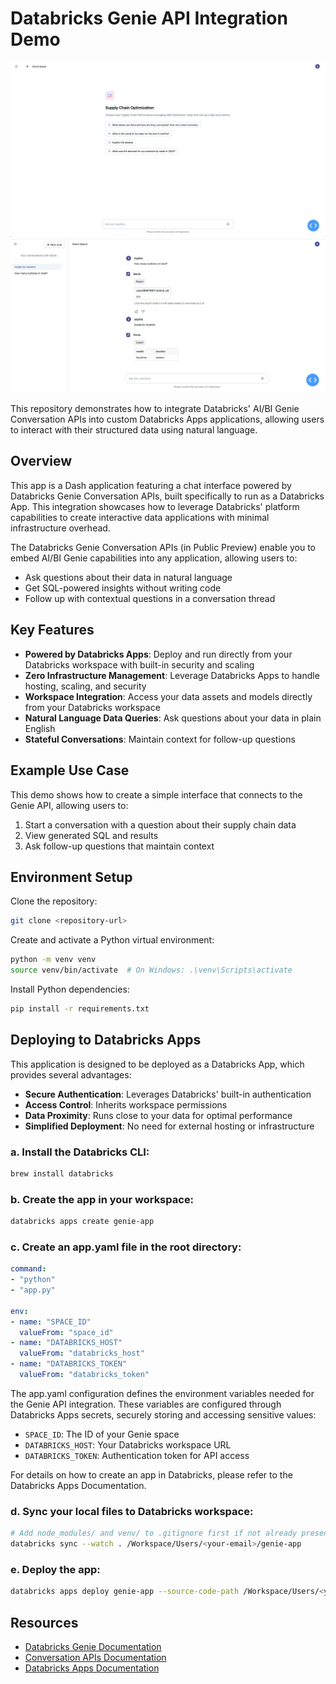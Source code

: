 # Databricks Genie API Integration Demo

![Genie Conversation Chatbot Interface](./assets/genie_room0.png)
![Genie Conversation Chatbot Interface](./assets/genie_room1.png)

This repository demonstrates how to integrate Databricks' AI/BI Genie Conversation APIs into custom Databricks Apps applications, allowing users to interact with their structured data using natural language.

## Overview

This app is a Dash application featuring a chat interface powered by Databricks Genie Conversation APIs, built specifically to run as a Databricks App. This integration showcases how to leverage Databricks' platform capabilities to create interactive data applications with minimal infrastructure overhead.

The Databricks Genie Conversation APIs (in Public Preview) enable you to embed AI/BI Genie capabilities into any application, allowing users to:
- Ask questions about their data in natural language
- Get SQL-powered insights without writing code
- Follow up with contextual questions in a conversation thread

## Key Features

- **Powered by Databricks Apps**: Deploy and run directly from your Databricks workspace with built-in security and scaling
- **Zero Infrastructure Management**: Leverage Databricks Apps to handle hosting, scaling, and security
- **Workspace Integration**: Access your data assets and models directly from your Databricks workspace
- **Natural Language Data Queries**: Ask questions about your data in plain English
- **Stateful Conversations**: Maintain context for follow-up questions

## Example Use Case

This demo shows how to create a simple interface that connects to the Genie API, allowing users to:
1. Start a conversation with a question about their supply chain data
2. View generated SQL and results
3. Ask follow-up questions that maintain context

## Environment Setup

Clone the repository:
```bash
git clone <repository-url>
```

Create and activate a Python virtual environment:
```bash
python -m venv venv
source venv/bin/activate  # On Windows: .\venv\Scripts\activate
```

Install Python dependencies:
```bash
pip install -r requirements.txt
```


## Deploying to Databricks Apps

This application is designed to be deployed as a Databricks App, which provides several advantages:

- **Secure Authentication**: Leverages Databricks' built-in authentication
- **Access Control**: Inherits workspace permissions
- **Data Proximity**: Runs close to your data for optimal performance
- **Simplified Deployment**: No need for external hosting or infrastructure

### a. Install the Databricks CLI:

```bash
brew install databricks
```

### b. Create the app in your workspace:

```bash
databricks apps create genie-app
```

### c. Create an app.yaml file in the root directory:

```yaml
command:
- "python"
- "app.py"

env:
- name: "SPACE_ID"
  valueFrom: "space_id"
- name: "DATABRICKS_HOST"
  valueFrom: "databricks_host"
- name: "DATABRICKS_TOKEN"
  valueFrom: "databricks_token"
```

The app.yaml configuration defines the environment variables needed for the Genie API integration. These variables are configured through Databricks Apps secrets, securely storing and accessing sensitive values:

- `SPACE_ID`: The ID of your Genie space
- `DATABRICKS_HOST`: Your Databricks workspace URL
- `DATABRICKS_TOKEN`: Authentication token for API access

For details on how to create an app in Databricks, please refer to the Databricks Apps Documentation.

### d. Sync your local files to Databricks workspace:

```bash
# Add node_modules/ and venv/ to .gitignore first if not already present
databricks sync --watch . /Workspace/Users/<your-email>/genie-app
```

### e. Deploy the app:

```bash
databricks apps deploy genie-app --source-code-path /Workspace/Users/<your-email>/genie-app
```

## Resources

- [Databricks Genie Documentation](https://docs.databricks.com/aws/en/genie)
- [Conversation APIs Documentation](https://docs.databricks.com/api/workspace/genie)
- [Databricks Apps Documentation](https://docs.databricks.com/aws/en/dev-tools/databricks-apps/)


